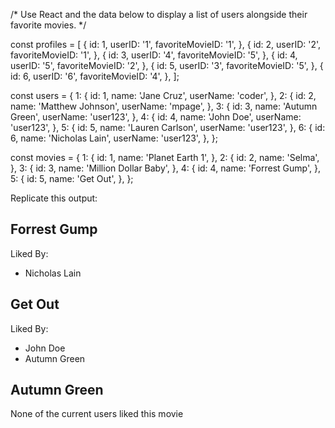 /*
Use React and the data below to display a list of users alongside their favorite movies.
*/

const profiles = [
  {
    id: 1,
    userID: '1',
    favoriteMovieID: '1',
  },
  {
    id: 2,
    userID: '2',
    favoriteMovieID: '1',
  },
  {
    id: 3,
    userID: '4',
    favoriteMovieID: '5',
  },
  {
    id: 4,
    userID: '5',
    favoriteMovieID: '2',
  },
  {
    id: 5,
    userID: '3',
    favoriteMovieID: '5',
  },
  {
    id: 6,
    userID: '6',
    favoriteMovieID: '4',
  },
];

const users = {
  1: {
    id: 1,
    name: 'Jane Cruz',
    userName: 'coder',
  },
  2: {
    id: 2,
    name: 'Matthew Johnson',
    userName: 'mpage',
  },
  3: {
    id: 3,
    name: 'Autumn Green',
    userName: 'user123',
  },
  4: {
    id: 4,
    name: 'John Doe',
    userName: 'user123',
  },
  5: {
    id: 5,
    name: 'Lauren Carlson',
    userName: 'user123',
  },
  6: {
    id: 6,
    name: 'Nicholas Lain',
    userName: 'user123',
  },
};

const movies = {
  1: {
    id: 1,
    name: 'Planet Earth 1',
  },
  2: {
    id: 2,
    name: 'Selma',
  },
  3: {
    id: 3,
    name: 'Million Dollar Baby',
  },
  4: {
    id: 4,
    name: 'Forrest Gump',
  },
  5: {
    id: 5,
    name: 'Get Out',
  },
};


Replicate this output: 

<h2>Forrest Gump</h2>
<p>Liked By:</p>
<ul>
  <li>Nicholas Lain</li>
</ul>

<h2>Get Out</h2>
<p>Liked By:</p>
<ul>
  <li>John Doe</li>
  <li>Autumn Green</li>
</ul>

<h2>Autumn Green</h2>
<p>None of the current users liked this movie</p>


